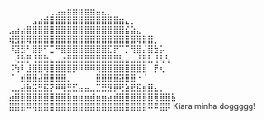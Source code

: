 ⠀⠀⠀⠀⠀⠀⠀⢀⣠⣤⣶⣶⣶⣶⣶⣤⣄⡀⠀⠀⠀⠀⠀⠀⠀⠀⠀
⠀⠀⠀⠀⣠⣴⣾⣿⣿⣿⣿⣿⣿⣿⣿⣿⣿⣿⣿⣶⣄⡀⠀⠀⠀⠀
⣠⣴⣴⣿⣿⣿⣿⣿⣿⣿⣿⣿⣿⣿⣿⣿⣿⣿⣿⣿⣮⣵⣄⠀⠀⠀
⢾⣻⣿⢿⣿⣿⣿⣿⣿⣿⣿⣿⣿⣿⣿⣿⣿⣿⣿⣿⣿⣿⢿⣿⣿⡀⠀
⠸⣽⣻⠃⣿⡿⠋⣉⠛⣿⣿⣿⣿⣿⣿⣿⣿⣏⡟⠉⡉⢻⣿⡌⣿⣳⡥⠀
⠀⢜⣳⡟⢸⣿⣷⣄⣠⣴⣿⣿⣿⣿⣿⣿⣿⣿⣿⣧⣤⣠⣼⣿⣇⢸⢧⢣⠀
⠨⢳⠇⣸⣿⣿⢿⣿⣿⣿⣿⡿⠿⠿⠿⢿⣿⣿⣿⣿⣿⣿⣿⣿⠀⡟⢆⠀
⠈⠀⣾⣿⣿⣼⣿⣿⣿⣿⡀⠀⠀⠀⠀⣿⣿⣿⣿⣽⣿⣿⠐⠈⠀⠀
⢀⣀⣼⣷⣭⣛⣯⡝⠿⢿⣛⣋⣤⣤⣀⣉⣛⣻⡿⢟⣵⣟⣯⣶⣿⣄⡀⠀
⣴⣿⣿⣿⣿⣿⣿⣿⣿⣿⣷⣶⣶⣶⣾⣶⣶⣴⣾⣿⣿⣿⣿⣿⣿⢿⣿⣿⣧
⣿⣿⣿⠿⢿⣿⣿⣿⣿⣿⣿⣿⣿⣿⣿⣿⣿⣿⣿⣿⣿⣿⣿⣿⠿⠿⣿⡿
Kiara minha doggggg!















